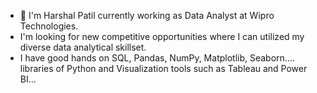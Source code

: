 - 👋 I'm Harshal Patil currently working as Data Analyst at Wipro Technologies.
-  I'm looking for new competitive opportunities where I can utilized my diverse data analytical skillset.
-  I have good hands on SQL, Pandas, NumPy, Matplotlib, Seaborn.... libraries of Python and Visualization tools such as Tableau and Power BI...
  

<!---
harshalpatil51/harshalpatil51 is a ✨ special ✨ repository because its `README.md` (this file) appears on your GitHub profile.
You can click the Preview link to take a look at your changes.
--->
